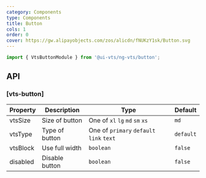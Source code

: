 ```yaml
---
category: Components
type: Components
title: Button
cols: 1
order: 0
cover: https://gw.alipayobjects.com/zos/alicdn/fNUKzY1sk/Button.svg
---
```


```ts
import { VtsButtonModule } from '@ui-vts/ng-vts/button';
```


## API

### [vts-button]

| Property | Description | Type | Default |
| -------- | ----------- | ---- | ------- |
| vtsSize | Size of button | One of `xl` `lg` `md` `sm` `xs` | `md`
| vtsType | Type of button | One of `primary` `default` `link` `text` | `default`
| vtsBlock | Use full width | `boolean` | `false`
| disabled | Disable button | `boolean` | `false`

<!-- | vtsShape | Set button shape | One of `rounded` `circle` |  -->